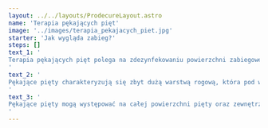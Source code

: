 ```yaml
---
layout: ../../layouts/ProdecureLayout.astro
name: 'Terapia pękających pięt'
image: '../images/terapia_pekajacych_piet.jpg'
starter: 'Jak wygląda zabieg?'
steps: []
text_1: '
Terapia pękających pięt polega na zdezynfekowaniu powierzchni zabiegowej, opracowaniu zrogowaciałego naskórka oraz każdej szczeliny/pęknięcia za pomocą specjalistycznych, jałowych narzędzi. Następnie następuje zaaplikowanie preparatów usprawniających regenerację naskórka i dostosowanie odpowiedniego odciążenia. Opatrunki i materiały odciążające są dobierane indywidualnie do rodzaju skóry, miejsca aplikacji oraz nasilenia problemu. Po pierwszym zabiegu następuje znaczna poprawa mobilności, zmniejszenie lub wyeliminowanie dolegliwości bólowych. Należy pamiętać o systematycznych zabiegach leczniczych, odpowiedniej pielęgnacji domowej oraz o profilaktyce, w celu całkowitego wyleczenia. Podczas wizyty pacjent zostaje poinformowany o profilaktyce, odpowiedniej pielęgnacji oraz zaleceniach, które przyspieszą proces leczenia i regeneracji.
'
text_2: '
Pękające pięty charakteryzują się zbyt dużą warstwą rogową, która pod wpływem czynników wewnętrznych lub zewnętrznych pęka, co prowadzi do powstawania niekiedy bolesnych szczelin i rozpadlin.
'
text_3: '
Pękające pięty mogą występować na całej powierzchni pięty oraz zewnętrznych krawędziach pięt.
'
---
```

